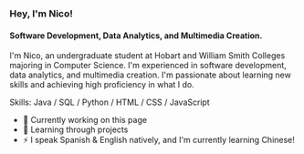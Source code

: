 ### Hey, I'm Nico!
#### Software Development, Data Analytics, and Multimedia Creation.
I'm Nico, an undergraduate student at Hobart and William Smith Colleges majoring in Computer Science. I'm experienced in software development, data analytics, and multimedia creation. I'm passionate about learning new skills and achieving high proficiency in what I do.

Skills: Java / SQL / Python / HTML / CSS / JavaScript

- 🔭 Currently working on this page
- 🌱 Learning through projects
- ⚡ I speak Spanish & English natively, and I'm currently learning Chinese!




